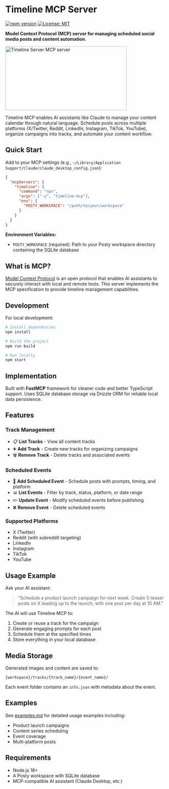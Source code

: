 # Timeline MCP Server

[![npm version](https://img.shields.io/npm/v/timeline-mcp.svg)](https://www.npmjs.com/package/timeline-mcp)
[![License: MIT](https://img.shields.io/badge/License-MIT-yellow.svg)](https://opensource.org/licenses/MIT)

**Model Context Protocol (MCP) server for managing scheduled social media posts and content automation.**

<a href="https://glama.ai/mcp/servers/@derekalia/timeline-mcp">
  <img width="380" height="200" src="https://glama.ai/mcp/servers/@derekalia/timeline-mcp/badge" alt="Timeline Server MCP server" />
</a>

Timeline MCP enables AI assistants like Claude to manage your content calendar through natural language. Schedule posts across multiple platforms (X/Twitter, Reddit, LinkedIn, Instagram, TikTok, YouTube), organize campaigns into tracks, and automate your content workflow.

## Quick Start

Add to your MCP settings (e.g., `~/Library/Application Support/Claude/claude_desktop_config.json`):

```json
{
  "mcpServers": {
    "timeline": {
      "command": "npx",
      "args": ["-y", "timeline-mcp"],
      "env": {
        "POSTY_WORKSPACE": "/path/to/your/workspace"
      }
    }
  }
}
```

**Environment Variables:**
- `POSTY_WORKSPACE` (required): Path to your Posty workspace directory containing the SQLite database

## What is MCP?

[Model Context Protocol](https://modelcontextprotocol.io/) is an open protocol that enables AI assistants to securely interact with local and remote tools. This server implements the MCP specification to provide timeline management capabilities.

## Development

For local development:

```bash
# Install dependencies
npm install

# Build the project
npm run build

# Run locally
npm start
```

## Implementation

Built with **FastMCP** framework for cleaner code and better TypeScript support. Uses SQLite database storage via Drizzle ORM for reliable local data persistence.

## Features

### Track Management
- 📋 **List Tracks** - View all content tracks
- ➕ **Add Track** - Create new tracks for organizing campaigns
- 🗑️ **Remove Track** - Delete tracks and associated events

### Scheduled Events
- 📅 **Add Scheduled Event** - Schedule posts with prompts, timing, and platform
- 📊 **List Events** - Filter by track, status, platform, or date range
- ✏️ **Update Event** - Modify scheduled events before publishing
- ❌ **Remove Event** - Delete scheduled events

### Supported Platforms
- X (Twitter)
- Reddit (with subreddit targeting)
- LinkedIn
- Instagram
- TikTok
- YouTube

## Usage Example

Ask your AI assistant:

> "Schedule a product launch campaign for next week. Create 5 teaser posts on X leading up to the launch, with one post per day at 10 AM."

The AI will use Timeline MCP to:
1. Create or reuse a track for the campaign
2. Generate engaging prompts for each post
3. Schedule them at the specified times
4. Store everything in your local database

## Media Storage

Generated images and content are saved to:
```
{workspace}/tracks/{track_name}/{event_name}/
```

Each event folder contains an `info.json` with metadata about the event.

## Examples

See [examples.md](https://github.com/derekalia/timeline-mcp/blob/main/examples.md) for detailed usage examples including:
- Product launch campaigns
- Content series scheduling
- Event coverage
- Multi-platform posts

## Requirements

- Node.js 18+
- A Posty workspace with SQLite database
- MCP-compatible AI assistant (Claude Desktop, etc.)